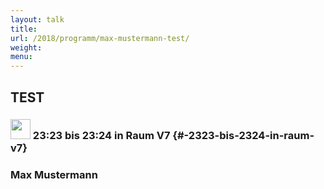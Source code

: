 ```yaml
---
layout: talk
title:
url: /2018/programm/max-mustermann-test/
weight:
menu:
---
```

## TEST

### <img height = "32" src="../../../images/talk.svg"> 23:23 bis 23:24 in Raum V7 {#-2323-bis-2324-in-raum-v7}

### Max Mustermann



